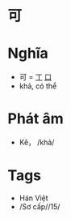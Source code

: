 # 可

# Nghĩa
* 可 = [丁](丁.md) [口](口.md)
* khả, có thể

# Phát âm
* Kě， /khả/

# Tags
* Hán Việt
*  /Sơ cấp//15/

